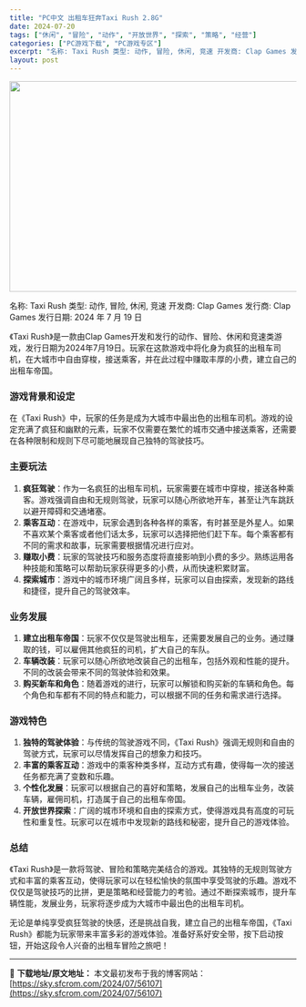 ```yaml
---
title: "PC中文 出租车狂奔Taxi Rush 2.8G"
date: 2024-07-20
tags: ["休闲", "冒险", "动作", "开放世界", "探索", "策略", "经营"]
categories: ["PC游戏下载", "PC游戏专区"]
excerpt: "名称: Taxi Rush 类型: 动作, 冒险, 休闲, 竞速 开发商: Clap Games 发行商: Clap Games 发行日期: 2024 年 7 月 19 日 《Taxi Rush》是一款由Clap Games开发和发行的动作、冒险、休闲和竞速类游戏，发行日期为2024年7月19日。玩&hellip;"
layout: post
---
```


<img class="aligncenter size-full wp-image-56108" src="https://sky.sfcrom.com/wp-content/uploads/2024/07/202407200700481.webp" alt="" width="660" height="370" />

名称: Taxi Rush
类型: 动作, 冒险, 休闲, 竞速
开发商: Clap Games
发行商: Clap Games
发行日期: 2024 年 7 月 19 日

《Taxi Rush》是一款由Clap Games开发和发行的动作、冒险、休闲和竞速类游戏，发行日期为2024年7月19日。玩家在这款游戏中将化身为疯狂的出租车司机，在大城市中自由穿梭，接送乘客，并在此过程中赚取丰厚的小费，建立自己的出租车帝国。
<h3>游戏背景和设定</h3>
在《Taxi Rush》中，玩家的任务是成为大城市中最出色的出租车司机。游戏的设定充满了疯狂和幽默的元素，玩家不仅需要在繁忙的城市交通中接送乘客，还需要在各种限制和规则下尽可能地展现自己独特的驾驶技巧。
<h3>主要玩法</h3>
<ol>
 	<li><strong>疯狂驾驶</strong>：作为一名疯狂的出租车司机，玩家需要在城市中穿梭，接送各种乘客。游戏强调自由和无规则驾驶，玩家可以随心所欲地开车，甚至让汽车跳跃以避开障碍和交通堵塞。</li>
 	<li><strong>乘客互动</strong>：在游戏中，玩家会遇到各种各样的乘客，有时甚至是外星人。如果不喜欢某个乘客或者他们话太多，玩家可以选择把他们赶下车。每个乘客都有不同的需求和故事，玩家需要根据情况进行应对。</li>
 	<li><strong>赚取小费</strong>：玩家的驾驶技巧和服务态度将直接影响到小费的多少。熟练运用各种技能和策略可以帮助玩家获得更多的小费，从而快速积累财富。</li>
 	<li><strong>探索城市</strong>：游戏中的城市环境广阔且多样，玩家可以自由探索，发现新的路线和捷径，提升自己的驾驶效率。</li>
</ol>
<h3>业务发展</h3>
<ol>
 	<li><strong>建立出租车帝国</strong>：玩家不仅仅是驾驶出租车，还需要发展自己的业务。通过赚取的钱，可以雇佣其他疯狂的司机，扩大自己的车队。</li>
 	<li><strong>车辆改装</strong>：玩家可以随心所欲地改装自己的出租车，包括外观和性能的提升。不同的改装会带来不同的驾驶体验和效果。</li>
 	<li><strong>购买新车和角色</strong>：随着游戏的进行，玩家可以解锁和购买新的车辆和角色。每个角色和车都有不同的特点和能力，可以根据不同的任务和需求进行选择。</li>
</ol>
<h3>游戏特色</h3>
<ol>
 	<li><strong>独特的驾驶体验</strong>：与传统的驾驶游戏不同，《Taxi Rush》强调无规则和自由的驾驶方式，玩家可以尽情发挥自己的想象力和技巧。</li>
 	<li><strong>丰富的乘客互动</strong>：游戏中的乘客种类多样，互动方式有趣，使得每一次的接送任务都充满了变数和乐趣。</li>
 	<li><strong>个性化发展</strong>：玩家可以根据自己的喜好和策略，发展自己的出租车业务，改装车辆，雇佣司机，打造属于自己的出租车帝国。</li>
 	<li><strong>开放世界探索</strong>：广阔的城市环境和自由的探索方式，使得游戏具有高度的可玩性和重复性。玩家可以在城市中发现新的路线和秘密，提升自己的游戏体验。</li>
</ol>
<h3>总结</h3>
《Taxi Rush》是一款将驾驶、冒险和策略完美结合的游戏。其独特的无规则驾驶方式和丰富的乘客互动，使得玩家可以在轻松愉快的氛围中享受驾驶的乐趣。游戏不仅仅是驾驶技巧的比拼，更是策略和经营能力的考验。通过不断探索城市，提升车辆性能，发展业务，玩家将逐步成为大城市中最出色的出租车司机。

无论是单纯享受疯狂驾驶的快感，还是挑战自我，建立自己的出租车帝国，《Taxi Rush》都能为玩家带来丰富多彩的游戏体验。准备好系好安全带，按下启动按钮，开始这段令人兴奋的出租车冒险之旅吧！

---
📖 **下载地址/原文地址：** 本文最初发布于我的博客网站：[https://sky.sfcrom.com/2024/07/56107](https://sky.sfcrom.com/2024/07/56107)
